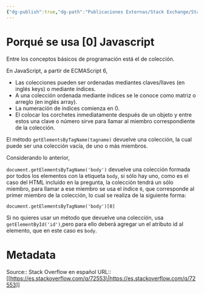 ```yaml
---
{"dg-publish":true,"dg-path":"Publicaciones Externas/Stack Exchange/Stack Overflow en español/es.stackoverflow.com-72553.md","permalink":"/publicaciones-externas/stack-exchange/stack-overflow-en-espanol/es-stackoverflow-com-72553/","title":"Porqué se usa [0] Javascript","hide":true,"noteIcon":"default","created":"2024-04-03T12:49:10.727-06:00","updated":"2024-04-05T16:43:50.823-06:00"}
---
```


# Porqué se usa [0] Javascript

Entre los conceptos básicos de programación está el de colección. 

En JavaScript, a partir de ECMAScript 6,

- Las colecciones pueden ser ordenadas mediantes claves/llaves (en inglés keys) o mediante índices.
- A una colección ordenada mediante índices se le conoce como matriz o arreglo (en inglés array).
- La numeración de índices comienza en 0.
- El colocar los corchetes inmediatamente después de un objeto y entre estos una clave o número sirve para llamar al miembro correspondiente de la colección.

El método `getElementsByTagName(tagname)` devuelve una colección, la cual puede ser una colección vacía, de uno o más miembros.

Considerando lo anterior,

`document.getElementsByTagName('body')` devuelve una colección formada por todos los elementos con la etiqueta `body`, si sólo hay uno, como es el caso del HTML incluído en la pregunta, la colección tendrá un sólo miembro, para llamar a ese miembro se usa el índice `0`, que corresponde al primer miembro de la colección, lo cual se realiza de la siguiente forma:

`document.getElementsByTagName('body')[0]`

Si no quieres usar un método que devuelve una colección, usa `getElementById('id')`,pero para ello deberá agregar un el atributo id al elemento, que en este caso es `body`.


# Metadata
Source:: Stack Overflow en español
URL:: [[https://es.stackoverflow.com/q/72553\|https://es.stackoverflow.com/q/72553]]

